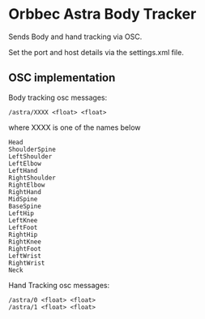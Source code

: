 # Orbbec Astra Body Tracker

Sends Body and hand tracking via OSC.

Set the port and host details via the settings.xml file.



## OSC implementation

Body tracking osc messages:

    /astra/XXXX <float> <float>

where XXXX is one of the names below

    Head
    ShoulderSpine
    LeftShoulder
    LeftElbow
    LeftHand
    RightShoulder
    RightElbow
    RightHand
    MidSpine
    BaseSpine
    LeftHip
    LeftKnee
    LeftFoot
    RightHip
    RightKnee
    RightFoot
    LeftWrist
    RightWrist
    Neck

Hand Tracking osc messages:

    /astra/0 <float> <float>
    /astra/1 <float> <float>

